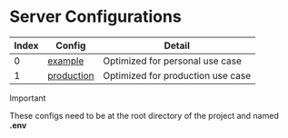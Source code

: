 # Server Configurations

| Index | Config                        | Detail                            |
|-------|-------------------------------|-----------------------------------|
| 0     | [example](example)       | Optimized for personal use case   |
| 1     | [production](production) | Optimized for production use case |

> [!IMPORTANT]
> These configs need to be at the root directory of the project and named **.env**
